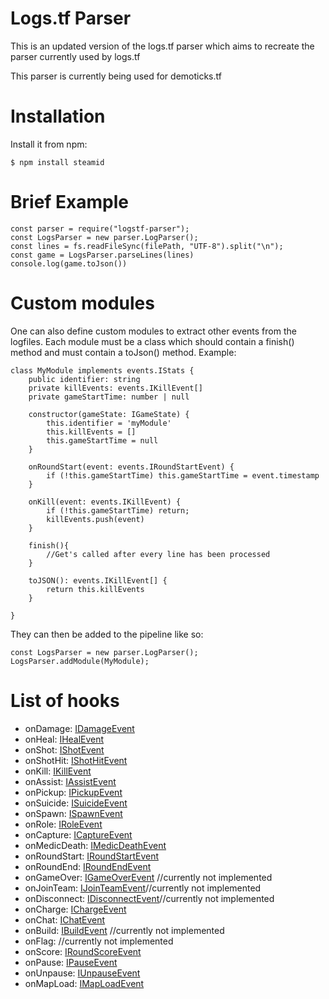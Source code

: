 # Logs.tf Parser

This is an updated version of the logs.tf parser which aims to recreate the parser currently used by logs.tf

This parser is currently being used for demoticks.tf

# Installation

Install it from npm:

    $ npm install steamid

# Brief Example
    const parser = require("logstf-parser");
    const LogsParser = new parser.LogParser();
    const lines = fs.readFileSync(filePath, "UTF-8").split("\n");
    const game = LogsParser.parseLines(lines) 
    console.log(game.toJson())

# Custom modules
One can also define custom modules to extract other events from the logfiles.
Each module must be a class which should contain a finish() method and must contain a toJson() method.
Example:

    class MyModule implements events.IStats {
        public identifier: string
        private killEvents: events.IKillEvent[]
        private gameStartTime: number | null

        constructor(gameState: IGameState) {
            this.identifier = 'myModule'
            this.killEvents = []
            this.gameStartTime = null
        }

        onRoundStart(event: events.IRoundStartEvent) {
            if (!this.gameStartTime) this.gameStartTime = event.timestamp
        }

        onKill(event: events.IKillEvent) {
            if (!this.gameStartTime) return;
            killEvents.push(event)
        }

        finish(){
            //Get's called after every line has been processed
        }

        toJSON(): events.IKillEvent[] {
            return this.killEvents
        }

    }
They can then be added to the pipeline like so:

    const LogsParser = new parser.LogParser();
    LogsParser.addModule(MyModule);

# List of hooks
- onDamage: [IDamageEvent](https://github.com/TheBv/logstf-parser/blob/master/events.ts#L66)
- onHeal: [IHealEvent](https://github.com/TheBv/logstf-parser/blob/master/events.ts#L75)
- onShot: [IShotEvent](https://github.com/TheBv/logstf-parser/blob/master/events.ts#L81)
- onShotHit: [IShotHitEvent](https://github.com/TheBv/logstf-parser/blob/master/events.ts#L86)
- onKill: [IKillEvent](https://github.com/TheBv/logstf-parser/blob/7dc1f46403d83f5945d29260604202097a7d5b8e/events.ts#L56)
- onAssist: [IAssistEvent](https://github.com/TheBv/logstf-parser/blob/master/events.ts#L91)
- onPickup: [IPickupEvent](https://github.com/TheBv/logstf-parser/blob/master/events.ts#L99)
- onSuicide: [ISuicideEvent](https://github.com/TheBv/logstf-parser/blob/master/events.ts#L103)
- onSpawn: [ISpawnEvent](https://github.com/TheBv/logstf-parser/blob/master/events.ts#L112)
- onRole: [IRoleEvent](https://github.com/TheBv/logstf-parser/blob/master/events.ts#L107)
- onCapture: [ICaptureEvent](https://github.com/TheBv/logstf-parser/blob/master/events.ts#L117)
- onMedicDeath: [IMedicDeathEvent](https://github.com/TheBv/logstf-parser/blob/master/events.ts#L125)
- onRoundStart: [IRoundStartEvent](https://github.com/TheBv/logstf-parser/blob/master/events.ts#L131)
- onRoundEnd: [IRoundEndEvent](https://github.com/TheBv/logstf-parser/blob/master/events.ts#L135)
- onGameOver: [IGameOverEvent](https://github.com/TheBv/logstf-parser/blob/master/events.ts#L149) //currently not implemented
- onJoinTeam: [IJoinTeamEvent](https://github.com/TheBv/logstf-parser/blob/master/events.ts#L153)//currently not implemented
- onDisconnect: [IDisconnectEvent](https://github.com/TheBv/logstf-parser/blob/master/events.ts#L162)//currently not implemented
- onCharge: [IChargeEvent](https://github.com/TheBv/logstf-parser/blob/master/events.ts#L75)
- onChat: [IChatEvent](https://github.com/TheBv/logstf-parser/blob/master/events.ts#L167)
- onBuild: [IBuildEvent](https://github.com/TheBv/logstf-parser/blob/master/events.ts#L172) //currently not implemented
- onFlag:             //currently not implemented
- onScore: [IRoundScoreEvent](https://github.com/TheBv/logstf-parser/blob/master/events.ts#L144)
- onPause: [IPauseEvent](https://github.com/TheBv/logstf-parser/blob/master/events.ts#L178)
- onUnpause: [IUnpauseEvent](https://github.com/TheBv/logstf-parser/blob/master/events.ts#L179)
- onMapLoad: [IMapLoadEvent](https://github.com/TheBv/logstf-parser/blob/master/events.ts#L189)